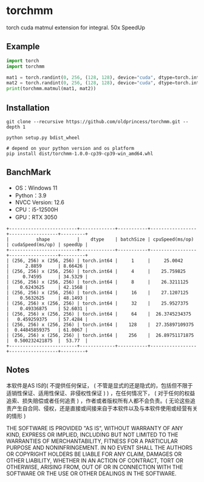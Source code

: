 # torchmm

torch cuda matmul extension for integral. 50x SpeedUp

## Example

```python
import torch
import torchmm

mat1 = torch.randint(0, 256, (128, 128), device="cuda", dtype=torch.int32)
mat2 = torch.randint(0, 256, (128, 128), device="cuda", dtype=torch.int32)
print(torchmm.matmul(mat1, mat2))
```

## Installation

```shell
git clone --recursive https://github.com/oldprincess/torchmm.git --depth 1
```

```shell
python setup.py bdist_wheel
```

```shell
# depend on your python version and os platform
pip install dist/torchmm-1.0.0-cp39-cp39-win_amd64.whl
```

## BanchMark

- OS：Windows 11
- Python：3.9
- NVCC Version: 12.6
- CPU：i5-12500H
- GPU：RTX 3050

```text
+-------------------------+-------------+-----------+-----------------+------------------+---------+
|          shape          |    dtype    | batchSize | cpuSpeed(ms/op) | cudaSpeed(ms/op) | speedUp |
+-------------------------+-------------+-----------+-----------------+------------------+---------+
| (256, 256) x (256, 256) | torch.int64 |     1     |     25.0042     |      2.8859      | 8.66426 |
| (256, 256) x (256, 256) | torch.int64 |     4     |    25.759825    |     0.74595      | 34.5329 |
| (256, 256) x (256, 256) | torch.int64 |     8     |    26.3211125   |    0.6243625     | 42.1568 |
| (256, 256) x (256, 256) | torch.int64 |     16    |    27.1207125   |    0.5632625     | 48.1493 |
| (256, 256) x (256, 256) | torch.int64 |     32    |    25.9527375   |    0.49336875    | 52.6031 |
| (256, 256) x (256, 256) | torch.int64 |     64    |  26.3745234375  |   0.459259375    | 57.4284 |
| (256, 256) x (256, 256) | torch.int64 |    128    |  27.35897109375 |  0.44845859375   | 61.0067 |
| (256, 256) x (256, 256) | torch.int64 |    256    |  26.89751171875 |  0.500232421875  |  53.77  |
+-------------------------+-------------+-----------+-----------------+------------------+---------+
```

## Notes

本软件是AS IS的( 不提供任何保证， ( 不管是显式的还是隐式的，包括但不限于适销性保证、适用性保证、非侵权性保证 ) ) ，在任何情况下， ( 对于任何的权益追索、损失赔偿或者任何追责 ) ，作者或者版权所有人都不会负责。( 无论这些追责产生自合同、侵权，还是直接或间接来自于本软件以及与本软件使用或经营有关的情形 )

THE SOFTWARE IS PROVIDED "AS IS", WITHOUT WARRANTY OF ANY KIND, EXPRESS OR IMPLIED, INCLUDING BUT NOT LIMITED TO THE WARRANTIES OF MERCHANTABILITY, FITNESS FOR A PARTICULAR PURPOSE AND NONINFRINGEMENT. IN NO EVENT SHALL THE AUTHORS OR COPYRIGHT HOLDERS BE LIABLE FOR ANY CLAIM, DAMAGES OR OTHER LIABILITY, WHETHER IN AN ACTION OF CONTRACT, TORT OR OTHERWISE, ARISING FROM, OUT OF OR IN CONNECTION WITH THE SOFTWARE OR THE USE OR OTHER DEALINGS IN THE SOFTWARE.
